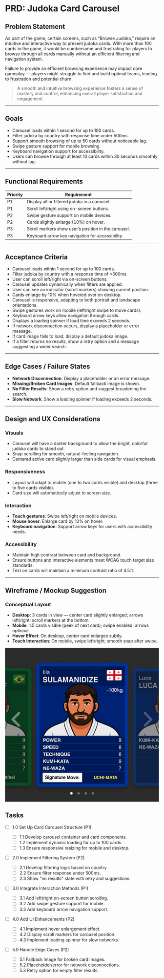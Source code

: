 # PRD: Judoka Card Carousel

## Problem Statement

As part of the game, certain screens, such as “Browse Judoka,” require an intuitive and interactive way to present judoka cards. With more than 100 cards in the game, it would be cumbersome and frustrating for players to browse through all cards manually without an efficient filtering and navigation system.

Failure to provide an efficient browsing experience may impact core gameplay — players might struggle to find and build optimal teams, leading to frustration and potential churn. 

> A smooth and intuitive browsing experience fosters a sense of mastery and control, enhancing overall player satisfaction and engagement.

---

## Goals

- Carousel loads within 1 second for up to 100 cards.
- Filter judoka by country with response time under 500ms.
- Support smooth browsing of up to 50 cards without noticeable lag.
- Swipe gesture support for mobile browsing.
- Keyboard navigation support for accessibility.
- Users can browse through at least 10 cards within 30 seconds smoothly without lag.

---

## Functional Requirements

| Priority | Requirement                                          |
| -------- | ---------------------------------------------------- |
| P1       | Display all or filtered judoka in a carousel.        |
| P1       | Scroll left/right using on-screen buttons.           |
| P2       | Swipe gesture support on mobile devices.             |
| P2       | Cards slightly enlarge (10%) on hover.               |
| P3       | Scroll markers show user’s position in the carousel. |
| P3       | Keyboard arrow key navigation for accessibility.     |

---

## Acceptance Criteria

- Carousel loads within 1 second for up to 100 cards.
- Filter judoka by country with a response time of <500ms.
- User can scroll left/right via on-screen buttons.
- Carousel updates dynamically when filters are applied.
- User can see an indicator (scroll markers) showing current position.
- Cards enlarge by 10% when hovered over on desktop.
- Carousel is responsive, adapting to both portrait and landscape orientations.
- Swipe gestures work on mobile (left/right swipe to move cards).
- Keyboard arrow keys allow navigation through cards.
- Displays a loading spinner if load time exceeds 2 seconds.
- If network disconnection occurs, display a placeholder or error message.
- If card image fails to load, display a default judoka image.
- If a filter returns no results, show a retry option and a message suggesting a wider search.

---

## Edge Cases / Failure States

- **Network Disconnection**: Display a placeholder or an error message.
- **Missing/Broken Card Images**: Default fallback image is shown.
- **No Filter Results**: Show a retry option and suggest broadening the search.
- **Slow Network**: Show a loading spinner if loading exceeds 2 seconds.

---

## Design and UX Considerations

### Visuals

- Carousel will have a darker background to allow the bright, colorful judoka cards to stand out.
- Snap scrolling for smooth, natural-feeling navigation.
- Centered active card slightly larger than side cards for visual emphasis.

### Responsiveness

- Layout will adapt to mobile (one to two cards visible) and desktop (three to five cards visible).
- Card size will automatically adjust to screen size.

### Interaction

- **Touch gestures**: Swipe left/right on mobile devices.
- **Mouse hover**: Enlarge card by 10% on hover.
- **Keyboard navigation**: Support arrow keys for users with accessibility needs.

### Accessibility

- Maintain high contrast between card and background.
- Ensure buttons and interactive elements meet WCAG touch target size standards.
- Text on cards will maintain a minimum contrast ratio of 4.5:1.

---

## Wireframe / Mockup Suggestion

### Conceptual Layout

- **Desktop**: 3 cards in view — center card slightly enlarged; arrows left/right; scroll markers at the bottom.
- **Mobile**: 1.5 cards visible (peek of next card); swipe enabled; arrows optional.
- **Hover Effect**: On desktop, center card enlarges subtly.
- **Touch Interaction**: On mobile, swipe left/right; smooth snap after swipe.

![Card Carousel Mockup](/design/mockups/mockupCardCarousel1.png)

## Tasks

- [ ] 1.0 Set Up Card Carousel Structure (P1)
  - [ ] 1.1 Develop carousel container and card components.
  - [ ] 1.2 Implement dynamic loading for up to 100 cards.
  - [ ] 1.3 Ensure responsive resizing for mobile and desktop.
- [ ] 2.0 Implement Filtering System (P2)

  - [ ] 2.1 Develop filtering logic based on country.
  - [ ] 2.2 Ensure filter response under 500ms.
  - [ ] 2.3 Show "no results" state with retry and suggestions.

- [ ] 3.0 Integrate Interaction Methods (P1)

  - [ ] 3.1 Add left/right on-screen button scrolling.
  - [ ] 3.2 Add swipe gesture support for mobile.
  - [ ] 3.3 Add keyboard arrow navigation support.

- [ ] 4.0 Add UI Enhancements (P2)

  - [ ] 4.1 Implement hover enlargement effect.
  - [ ] 4.2 Display scroll markers for carousel position.
  - [ ] 4.3 Implement loading spinner for slow networks.

- [ ] 5.0 Handle Edge Cases (P2)
  - [ ] 5.1 Fallback image for broken card images.
  - [ ] 5.2 Placeholder/error for network disconnections.
  - [ ] 5.3 Retry option for empty filter results.
